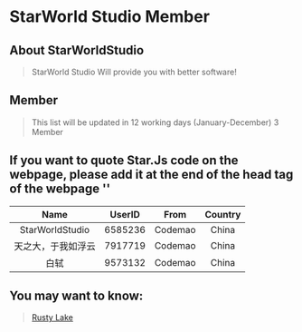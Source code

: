 # StarWorld Studio Member

## About StarWorldStudio

> StarWorld Studio Will provide you with better software!


## Member

> This list will be updated in 12 working days (January-December)
> 3 Member

## If you want to quote Star.Js code on the webpage, please add it at the end of the head tag of the webpage '<title>Example | StarJs</title>'
|Name|UserID|From|Country|
|:--:|:--:|:--:|:--:|
|StarWorldStudio|6585236|Codemao|China|
|天之大，于我如浮云|7917719|Codemao|China|
|白轼|9573132|Codemao|China|


## You may want to know:
> [Rusty Lake](http://www.rustylake.com/)
